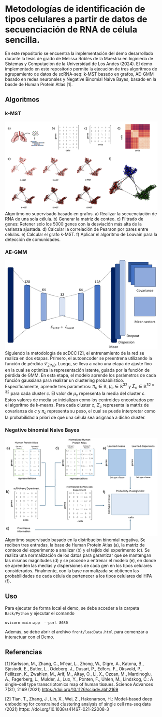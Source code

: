 # Metodologías de identificación de tipos celulares a partir de datos de secuenciación de RNA de célula sencilla. 
En este repositorio se encuentra la implementación del demo desarrollado durante la tesis de grado de Melissa Robles de la Maestría en Inginiería de Sistemas y Computación de la Universidad de Los Andes (2024). El demo implementado en este repositorio permite la ejecución de tres algoritmos de agrupamiento de datos de scRNA-seq: k-MST basado en grafos, AE-GMM basado en redes neuronales y Negative Binomial Naive Bayes, basado en la basde de Human Protein Atlas [1].

## Algoritmos
### k-MST
![k-MST Algorithm](diagrams/k-MST.png)
Algoritmo no supervisado basado en grafos. a) Realizar la secuenciación de RNA de una sola célula. b) Generar la matriz de conteo. c) Filtrado de genes: Retener solo los 5000 genes con la desviación más alta de la varianza ajustada. d) Calcular la correlación de Pearson por pares entre células. e) Calcular el grafo k-MST. f) Aplicar el algoritmo de Louvain para la detección de comunidades.


### AE-GMM
![AE-GMM Algorithm](diagrams/architecture_AEGMM.png)
Siguiendo la metodología de scDCC [2], el entrenamiento de la red se realiza en dos etapas. Primero, el autoencoder se preentrena utilizando la función de pérdida $\mathcal{L}_{ZINB}$. Luego, se lleva a cabo una etapa de ajuste fino en la cual se optimiza la representación latente, guiada por la función de pérdida de GMM. En esta etapa, el modelo aprende los parámetros de cada función gaussiana para realizar un clustering probabilístico. Específicamente, aprende tres parámetros: $\pi_c \in \mathbb{R}$, $\mu_c \in \mathbb{R}^{32}$ y $\Sigma_c \in \mathbb{R}^{32×32}$ para cada cluster $c$. El valor de $\mu_c$ representa la media del cluster $c$. Estos valores de media se inicializan como los centroides encontrados por el algoritmo de k-means. Para cada cluster $c$, $\Sigma_c$ representa la matriz de covarianza de $c$ y $\pi_c$ representa su peso, el cual se puede interpretar como la probabilidad a priori de que una célula sea asignada a dicho cluster.

### Negative binomial Naive Bayes
![AB Algorithm](diagrams/algoritmo_NB.png)
Algoritmo supervisado basado en la distribución binomial negativa. Se reciben tres entradas, la base de Human Protein Atlas (a), la matriz de conteos del experimento a analizar (b) y el tejido del experimento (c). Se realiza una normalización de los datos para garantizar que se mantengan las mismas magnitudes (d) y se procede a entrenar el modelo (e), en donde se aprenden las medias y dispersiones de cada gen en los tipos celulares considerados. Finalmente, con la base normalizada se obtienen las probabilidades de cada célula de pertenecer a los tipos celulares del HPA (f).


## Uso
Para ejecutar de forma local el demo, se debe acceder a la carpeta `Back/Python` y ejecutar el comando 
```
uvicorn main:app  --port 8080
```
Además, se debe abrir el archivo `front/loadData.html` para comenzar a interactuar con el Demo.

## Referencias 
[1] Karlsson, M., Zhang, C., M´ear, L., Zhong, W., Digre, A., Katona, B., Sjostedt, E., Butler, L., Odeberg, J., Dusart, P., Edfors, F., Oksvold, P., Feilitzen, K., Zwahlen, M., Arif, M., Altay, O., Li, X., Ozcan, M., Mardinoglu, A., Fagerberg, L., Mulder, J., Luo, Y., Ponten, F., Uhlen, M., Lindskog, C.: A single–cell type transcriptomics map of human tissues. Science Advances 7(31), 2169 (2021) https://doi.org/10.1126/sciadv.abh2169 

[2] Tian, T., Zhang, J., Lin, X., Wei, Z., Hakonarson, H.: Model-based deep embedding for constrained clustering analysis of single cell rna-seq data (2021) https: //doi.org/10.1038/s41467-021-22008-3 